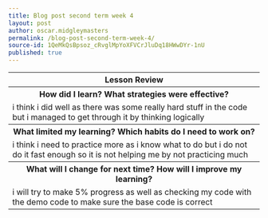 ```yaml
---
title: Blog post second term week 4
layout: post
author: oscar.midgleymasters
permalink: /blog-post-second-term-week-4/
source-id: 1QeMkQsBpsoz_cRvglMpYoXFVCrJluDq18HWwDYr-1nU
published: true
---
```

<table>
  <tr>
    <th>Lesson Review</th>
  </tr>
  <tr>
    <th>How did I learn? What strategies were effective? </th>
  </tr>
  <tr>
    <td>i think i did well as there was some really hard stuff in the code but i managed to get through it by thinking logically</td>
  </tr>
  <tr>
    <th>What limited my learning? Which habits do I need to work on? </th>
  </tr>
  <tr>
    <td>i think i need to practice more as i know what to do but i do not do it fast enough so it is not helping me by not practicing much</td>
  </tr>
  <tr>
    <th>What will I change for next time? How will I improve my learning?</th>
  </tr>
  <tr>
    <td>i will try to make 5% progress as well as checking my code with the demo code to make sure the base code is correct</td>
  </tr>
</table>


